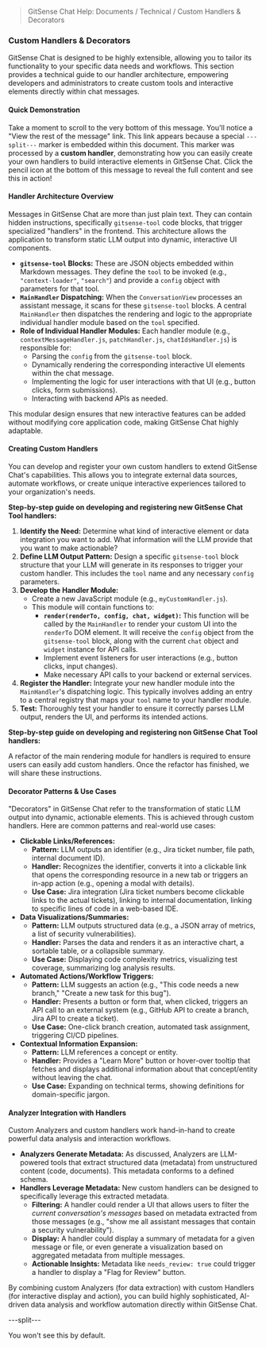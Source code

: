 <!--
Component: Extending GitSense Chat: Custom Handlers & Decorators
Block-UUID: 6d820e12-74d3-4790-a99e-c5974886eb28
Parent-UUID: N/A
Version: 1.0.0
Description: Technical guide to GitSense Chat's handler architecture for creating custom tools and interactive elements.
Language: HTML
Created-at: 2025-07-30T20:22:29.046Z
Authors: Gemini 2.5 Flash Thinking (v1.0.0)
-->


> GitSense Chat Help: Documents / Technical / Custom Handlers & Decorators

### Custom Handlers & Decorators

GitSense Chat is designed to be highly extensible, allowing you to tailor its functionality to your specific data needs and workflows. This section provides a technical guide to our handler architecture, empowering developers and administrators to create custom tools and interactive elements directly within chat messages.

#### Quick Demonstration

Take a moment to scroll to the very bottom of this message. You'll notice a "View the rest of the message" link. This link appears because a special `---split---` marker is embedded within this document. This marker was processed by a **custom handler**, demonstrating how you can easily create your own handlers to build interactive elements in GitSense Chat. Click the pencil icon at the bottom of this message to reveal the full content and see this in action!
  

#### Handler Architecture Overview

Messages in GitSense Chat are more than just plain text. They can contain hidden instructions, specifically `gitsense-tool` code blocks, that trigger specialized "handlers" in the frontend.  This architecture allows the application to transform static LLM output into dynamic, interactive UI components.

*   **`gitsense-tool` Blocks:** These are JSON objects embedded within Markdown messages. They define the `tool` to be invoked (e.g., `"context-loader"`, `"search"`) and provide a `config` object with parameters for that tool.
*   **`MainHandler` Dispatching:** When the `ConversationView` processes an assistant message, it scans for these `gitsense-tool` blocks. A central `MainHandler` then dispatches the rendering and logic to the appropriate individual handler module based on the `tool` specified.
*   **Role of Individual Handler Modules:** Each handler module (e.g., `contextMessageHandler.js`, `patchHandler.js`, `chatIdsHandler.js`) is responsible for:
    *   Parsing the `config` from the `gitsense-tool` block.
    *   Dynamically rendering the corresponding interactive UI elements within the chat message.
    *   Implementing the logic for user interactions with that UI (e.g., button clicks, form submissions).
    *   Interacting with backend APIs as needed.

This modular design ensures that new interactive features can be added without modifying core application code, making GitSense Chat highly adaptable.

#### Creating Custom Handlers

You can develop and register your own custom handlers to extend GitSense Chat's capabilities. This allows you to integrate external data sources, automate workflows, or create unique interactive experiences tailored to your organization's needs.

**Step-by-step guide on developing and registering new GitSense Chat Tool handlers:**

1.  **Identify the Need:** Determine what kind of interactive element or data integration you want to add. What information will the LLM provide that you want to make actionable?
2.  **Define LLM Output Pattern:** Design a specific `gitsense-tool` block structure that your LLM will generate in its responses to trigger your custom handler. This includes the `tool` name and any necessary `config` parameters.
3.  **Develop the Handler Module:**
    *   Create a new JavaScript module (e.g., `myCustomHandler.js`).
    *   This module will contain functions to:
        *   **`render(renderTo, config, chat, widget)`:** This function will be called by the `MainHandler` to render your custom UI into the `renderTo` DOM element. It will receive the `config` object from the `gitsense-tool` block, along with the current `chat` object and `widget` instance for API calls.
        *   Implement event listeners for user interactions (e.g., button clicks, input changes).
        *   Make necessary API calls to your backend or external services.
4.  **Register the Handler:** Integrate your new handler module into the `MainHandler`'s dispatching logic. This typically involves adding an entry to a central registry that maps your `tool` name to your handler module.
5.  **Test:** Thoroughly test your handler to ensure it correctly parses LLM output, renders the UI, and performs its intended actions.

**Step-by-step guide on developing and registering non GitSense Chat Tool handlers:**

A refactor of the main rendering module for handlers is required to ensure users can easily add custom handlers. Once the refactor has finished, we will share these instructions.

#### Decorator Patterns & Use Cases

"Decorators" in GitSense Chat refer to the transformation of static LLM output into dynamic, actionable elements. This is achieved through custom handlers. Here are common patterns and real-world use cases:

*   **Clickable Links/References:**
    *   **Pattern:** LLM outputs an identifier (e.g., Jira ticket number, file path, internal document ID).
    *   **Handler:** Recognizes the identifier, converts it into a clickable link that opens the corresponding resource in a new tab or triggers an in-app action (e.g., opening a modal with details).
    *   **Use Case:** Jira integration (Jira ticket numbers become clickable links to the actual tickets), linking to internal documentation, linking to specific lines of code in a web-based IDE.
*   **Data Visualizations/Summaries:**
    *   **Pattern:** LLM outputs structured data (e.g., a JSON array of metrics, a list of security vulnerabilities).
    *   **Handler:** Parses the data and renders it as an interactive chart, a sortable table, or a collapsible summary.
    *   **Use Case:** Displaying code complexity metrics, visualizing test coverage, summarizing log analysis results.
*   **Automated Actions/Workflow Triggers:**
    *   **Pattern:** LLM suggests an action (e.g., "This code needs a new branch," "Create a new task for this bug").
    *   **Handler:** Presents a button or form that, when clicked, triggers an API call to an external system (e.g., GitHub API to create a branch, Jira API to create a ticket).
    *   **Use Case:** One-click branch creation, automated task assignment, triggering CI/CD pipelines.
*   **Contextual Information Expansion:**
    *   **Pattern:** LLM references a concept or entity.
    *   **Handler:** Provides a "Learn More" button or hover-over tooltip that fetches and displays additional information about that concept/entity without leaving the chat.
    *   **Use Case:** Expanding on technical terms, showing definitions for domain-specific jargon.

#### Analyzer Integration with Handlers

Custom Analyzers and custom handlers work hand-in-hand to create powerful data analysis and interaction workflows.

*   **Analyzers Generate Metadata:** As discussed, Analyzers are LLM-powered tools that extract structured data (metadata) from unstructured content (code, documents). This metadata conforms to a defined schema.
*   **Handlers Leverage Metadata:** New custom handlers can be designed to specifically leverage this extracted metadata.
    *   **Filtering:** A handler could render a UI that allows users to filter the *current conversation's messages* based on metadata extracted from those messages (e.g., "show me all assistant messages that contain a security vulnerability").
    *   **Display:** A handler could display a summary of metadata for a given message or file, or even generate a visualization based on aggregated metadata from multiple messages.
    *   **Actionable Insights:** Metadata like `needs_review: true` could trigger a handler to display a "Flag for Review" button.

By combining custom Analyzers (for data extraction) with custom Handlers (for interactive display and action), you can build highly sophisticated, AI-driven data analysis and workflow automation directly within GitSense Chat.

---split---

You won't see this by default.
